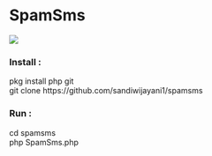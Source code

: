 <div>
<h1>SpamSms</h1>
<div>
<img src="#"/>
</div>
<h3>Install :</h3>
pkg install php git<br>
git clone https://github.com/sandiwijayani1/spamsms
<h3>Run :</h3>
cd spamsms<br>
php SpamSms.php
</div>



